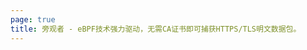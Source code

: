 ```yaml
---
page: true
title: 旁观者 - eBPF技术强力驱动，无需CA证书即可捕获HTTPS/TLS明文数据包。
---
```


<script setup>
import { onMounted, ref } from 'vue';
import Home from '@theme/components/HomeZh.vue'
import ImageCarousel from '@theme/components/ImageCarousel.vue'
import { fetchReleaseTag } from '../../.vitepress/githubReleases'

const images = ref([
  '/assets/ecapture-help.svg',
  '/assets/ecapture_zsh.jpeg',
  '/assets/ecapture_tls_https.gif',
  '/assets/ecapture_sshkeylog.gif',
  '/assets/ecapture_pcapng.gif',
  '/assets/gnutls-github-wireshark.png',
  '/assets/gnutls-github-wireshark-1.png',
  '/assets/ecapture_http3_quic_decrypt.jpg'
])

const imageDurations = [
  5000,
  5000,
  15000,
  11000,
  10000,
  5000,
  5000,
  5000
]

const carouselTitle = '功能展示'
const carouselSubtitle = '捕获OpenSSL、GnuTLS的密钥、明文通讯。支持HTTP/3 QUIC、IPv6、TLS 1.3等。'

onMounted(() => {
  fetchReleaseTag()
})
</script>

<Home />
<ImageCarousel 
  :images="images" 
  :title="carouselTitle"
  :subtitle="carouselSubtitle"
/>


